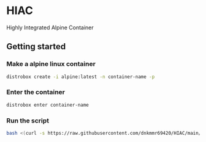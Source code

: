 # HIAC
Highly Integrated Alpine Container

## Getting started

### Make a alpine linux container

```bash
distrobox create -i alpine:latest -n container-name -p
```

### Enter the container

```bash
distrobox enter container-name
```

### Run the script

```bash
bash <(curl -s https://raw.githubusercontent.com/dnkmmr69420/HIAC/main/setup.sh)
```
